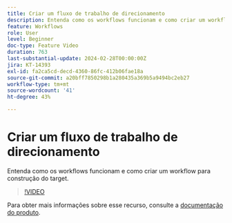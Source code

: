 ```yaml
---
title: Criar um fluxo de trabalho de direcionamento
description: Entenda como os workflows funcionam e como criar um workflow para construção do target.
feature: Workflows
role: User
level: Beginner
doc-type: Feature Video
duration: 763
last-substantial-update: 2024-02-28T00:00:00Z
jira: KT-14393
exl-id: fa2ca5cd-decd-4360-86fc-412b06fae18a
source-git-commit: a20bff7850298b1a280435a369b5a9494bc2eb27
workflow-type: tm+mt
source-wordcount: '41'
ht-degree: 43%

---
```


# Criar um fluxo de trabalho de direcionamento

Entenda como os workflows funcionam e como criar um workflow para construção do target.

>[!VIDEO](https://video.tv.adobe.com/v/3425873/?learn=on)


Para obter mais informações sobre esse recurso, consulte a [documentação do produto](https://experienceleague.adobe.com/docs/campaign-web/v8/wf/gs-workflows.html).
